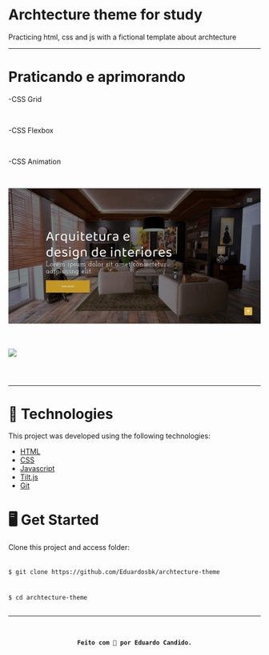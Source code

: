 # Archtecture theme for study
Practicing html, css and js with a fictional template about archtecture
<hr>
<h1>Praticando e aprimorando</h1>
<p>-CSS Grid</p><br>
<p>-CSS Flexbox</p><br>
<p>-CSS Animation</p><br>

<img align="center" width="1920px" src="https://github.com/Eduardosbk/archtecture-theme/blob/main/photo.jpg"><br>

<h1>
  <img src="https://github.com/Eduardosbk/archtecture-theme/blob/main/archtecture.gif">
</h1><br><hr>

<h1>🧪 Technologies</h1>
<p>This project was developed using the following technologies:</p>
<ul>
  <li><a href="https://devdocs.io/html/">HTML</a></li>
  <li><a href="https://devdocs.io/css/">CSS</a></li>
  <li><a href="https://developer.mozilla.org/en-US/docs/Web/JavaScript">Javascript</a></li>
  <li><a href="https://gijsroge.github.io/tilt.js/">Tilt.js</a></li>
  <li><a href="https://git-scm.com/">Git</a></li>
</ul>
<h1>🖥 Get Started</h1>
<p>Clone this project and access folder:</p>
<code>
$ git clone https://github.com/Eduardosbk/archtecture-theme
</code>
<br>
<code>
$ cd archtecture-theme

<hr>
<h4 align="center">Feito com 💜 por Eduardo Candido.</h4>
